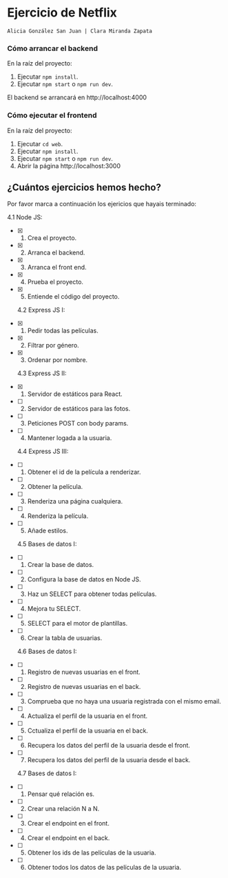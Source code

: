 # Ejercicio de Netflix

```
Alicia González San Juan | Clara Miranda Zapata
```

### Cómo arrancar el **backend**

En la raíz del proyecto:

1. Ejecutar `npm install`.
1. Ejecutar `npm start` o `npm run dev`.

El backend se arrancará en http://localhost:4000

### Cómo ejecutar el **frontend**

En la raíz del proyecto:

1. Ejecutar `cd web`.
1. Ejecutar `npm install`.
1. Ejecutar `npm start` o `npm run dev`.
1. Abrir la página http://localhost:3000

## ¿Cuántos ejercicios hemos hecho?

Por favor marca a continuación los ejericios que hayais terminado:

4.1 Node JS:

- [x] 1. Crea el proyecto.
- [x] 2. Arranca el backend.
- [x] 3. Arranca el front end.
- [x] 4. Prueba el proyecto.
- [x] 5. Entiende el código del proyecto.

  4.2 Express JS I:

- [x] 1. Pedir todas las películas.
- [x] 2. Filtrar por género.
- [x] 3. Ordenar por nombre.

  4.3 Express JS II:

- [x] 1. Servidor de estáticos para React.
- [ ] 2. Servidor de estáticos para las fotos.
- [ ] 3. Peticiones POST con body params.
- [ ] 4. Mantener logada a la usuaria.

  4.4 Express JS III:

- [ ] 1. Obtener el id de la película a renderizar.
- [ ] 2. Obtener la película.
- [ ] 3. Renderiza una página cualquiera.
- [ ] 4. Renderiza la película.
- [ ] 5. Añade estilos.

  4.5 Bases de datos I:

- [ ] 1. Crear la base de datos.
- [ ] 2. Configura la base de datos en Node JS.
- [ ] 3. Haz un SELECT para obtener todas películas.
- [ ] 4. Mejora tu SELECT.
- [ ] 5. SELECT para el motor de plantillas.
- [ ] 6. Crear la tabla de usuarias.

  4.6 Bases de datos I:

- [ ] 1. Registro de nuevas usuarias en el front.
- [ ] 2. Registro de nuevas usuarias en el back.
- [ ] 3. Comprueba que no haya una usuaria registrada con el mismo email.
- [ ] 4. Actualiza el perfil de la usuaria en el front.
- [ ] 5. Cctualiza el perfil de la usuaria en el back.
- [ ] 6. Recupera los datos del perfil de la usuaria desde el front.
- [ ] 7. Recupera los datos del perfil de la usuaria desde el back.

  4.7 Bases de datos I:

- [ ] 1. Pensar qué relación es.
- [ ] 2. Crear una relación N a N.
- [ ] 3. Crear el endpoint en el front.
- [ ] 4. Crear el endpoint en el back.
- [ ] 5. Obtener los ids de las películas de la usuaria.
- [ ] 6. Obtener todos los datos de las películas de la usuaria.
